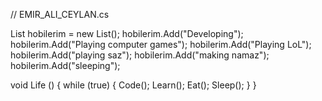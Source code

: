// EMIR_ALI_CEYLAN.cs

List<string> hobilerim = new List<string>();
hobilerim.Add("Developing");
hobilerim.Add("Playing computer games");
hobilerim.Add("Playing LoL");
hobilerim.Add("playing saz");
hobilerim.Add("making namaz");
hobilerim.Add("sleeping");

void Life ()
{
  while (true)
  {
    Code();
    Learn();
    Eat();
    Sleep();
  }
}

